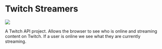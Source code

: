 # Twitch Streamers

<img src="http://collinferry.com/codepen/twitch.jpg">

A Twitch API project. Allows the browser to see who is online and streaming content on Twitch. If a user is online we see what they are currently streaming.

